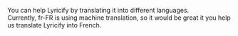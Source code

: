 You can help Lyricify by translating it into different languages.  
Currently, fr-FR is using machine translation, so it would be great it you help us translate Lyricify into French.
